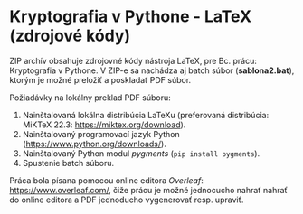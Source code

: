 # Kryptografia v Pythone - LaTeX (zdrojové kódy)

ZIP archív obsahuje zdrojovné kódy nástroja LaTeX, pre  Bc. prácu: Kryptografia v Pythone. V ZIP-e sa nachádza aj batch súbor (__sablona2.bat__), ktorým je možné preložiť a poskladať PDF súbor.

Požiadávky na lokálny preklad PDF súboru:
  1) Nainštalovaná lokálna distribúcia LaTeXu (preferovaná distribúcia: MiKTeX 22.3: https://miktex.org/download).
  2) Nainštalovaný programovací jazyk Python (https://www.python.org/downloads/).
  3) Nainštalovaný Python modul _pygments_ (`pip install pygments`).
  4) Spustenie batch súboru.


Práca bola písana pomocou online editora _Overleaf_: https://www.overleaf.com/, čiže prácu je možné jednocucho nahrať nahrať do online editora a PDF jednoducho vygenerovať resp. upraviť. 
